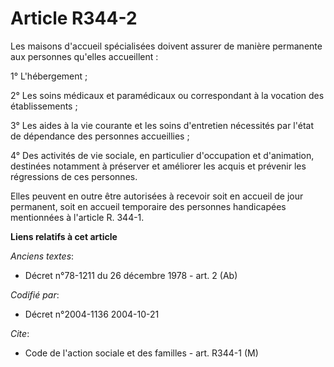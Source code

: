 # Article R344-2

Les maisons d'accueil spécialisées doivent assurer de manière permanente aux personnes qu'elles accueillent :

1° L'hébergement ;

2° Les soins médicaux et paramédicaux ou correspondant à la vocation des établissements ;

3° Les aides à la vie courante et les soins d'entretien nécessités par l'état de dépendance des personnes accueillies ;

4° Des activités de vie sociale, en particulier d'occupation et d'animation, destinées notamment à préserver et améliorer les
acquis et prévenir les régressions de ces personnes.

Elles peuvent en outre être autorisées à recevoir soit en accueil de jour permanent, soit en accueil temporaire des personnes
handicapées mentionnées à l'article R. 344-1.

**Liens relatifs à cet article**

_Anciens textes_:

  - Décret n°78-1211 du 26 décembre 1978 - art. 2 (Ab)

_Codifié par_:

  - Décret n°2004-1136 2004-10-21

_Cite_:

  - Code de l'action sociale et des familles - art. R344-1 (M)
